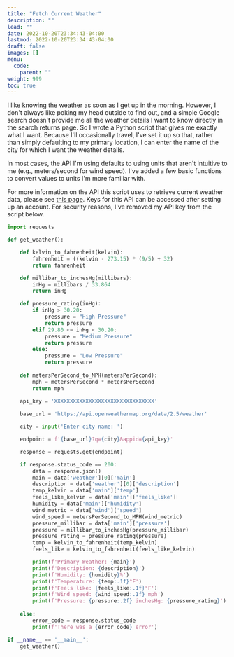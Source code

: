 ```yaml
---
title: "Fetch Current Weather"
description: ""
lead: ""
date: 2022-10-20T23:34:43-04:00
lastmod: 2022-10-20T23:34:43-04:00
draft: false
images: []
menu:
  code:
    parent: ""
weight: 999
toc: true
---
```


I like knowing the weather as soon as I get up in the morning. However, I don't always like poking my head outside to find out, and a simple Google search doesn't provide me all the weather details I want to know directly in the search returns page. So I wrote a Python script that gives me exactly what I want. Because I'll occasionally travel, I've set it up so that, rather than simply defaulting to my primary location, I can enter the name of the city for which I want the weather details.

In most cases, the API I'm using defaults to using units that aren't intuitive to me (e.g., meters/second for wind speed). I've added a few basic functions to convert values to units I'm more familiar with.

For more information on the API this script uses to retrieve current weather data, please see [this page](https://openweathermap.org/api). Keys for this API can be accessed after setting up an account. For security reasons, I've removed my API key from the script below.

```py
import requests

def get_weather():

    def kelvin_to_fahrenheit(kelvin):
        fahrenheit = ((kelvin - 273.15) * (9/5) + 32)
        return fahrenheit

    def millibar_to_inchesHg(millibars):
        inHg = millibars / 33.864
        return inHg

    def pressure_rating(inHg):
        if inHg > 30.20:
            pressure = "High Pressure"
            return pressure
        elif 29.80 <= inHg < 30.20:
            pressure = "Medium Pressure"
            return pressure
        else:
            pressure = "Low Pressure"
            return pressure 
    
    def metersPerSecond_to_MPH(metersPerSecond):
        mph = metersPerSecond * metersPerSecond
        return mph

    api_key = 'XXXXXXXXXXXXXXXXXXXXXXXXXXXXXXXX'
               
    base_url = 'https://api.openweathermap.org/data/2.5/weather'

    city = input('Enter city name: ')

    endpoint = f'{base_url}?q={city}&appid={api_key}'

    response = requests.get(endpoint)

    if response.status_code == 200:
        data = response.json()
        main = data['weather'][0]['main']
        description = data['weather'][0]['description']
        temp_kelvin = data['main']['temp']
        feels_like_kelvin = data['main']['feels_like']
        humidity = data['main']['humidity']
        wind_metric = data['wind']['speed']
        wind_speed = metersPerSecond_to_MPH(wind_metric)
        pressure_millibar = data['main']['pressure']
        pressure = millibar_to_inchesHg(pressure_millibar)
        pressure_rating = pressure_rating(pressure)
        temp = kelvin_to_fahrenheit(temp_kelvin)
        feels_like = kelvin_to_fahrenheit(feels_like_kelvin)

        print(f'Primary Weather: {main}')
        print(f'Description: {description}')
        print(f'Humidity: {humidity}%')
        print(f'Temperature: {temp:.1f}°F')
        print(f'Feels like: {feels_like:.1f}°F')
        print(f'Wind speed: {wind_speed:.1f} mph')
        print(f'Pressure: {pressure:.2f} inchesHg: {pressure_rating}')
        
    else: 
        error_code = response.status_code
        print(f'There was a {error_code} error')

if __name__ == '__main__':
    get_weather()

```